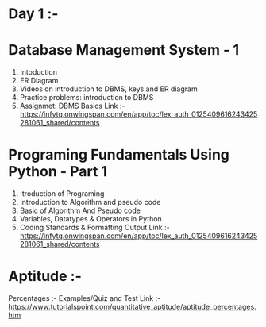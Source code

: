 # Day 1 :-

# Database Management System - 1
 1. Intoduction 
 2. ER Diagram
 3. Videos on introduction to DBMS, keys and ER diagram
 4. Practice problems: introduction to DBMS
 5. Assignmet: DBMS Basics
Link :- https://infytq.onwingspan.com/en/app/toc/lex_auth_0125409616243425281061_shared/contents

# Programing Fundamentals Using Python - Part 1
 1. Itroduction of Programing 
 2. Introduction to Algorithm and pseudo code
 3. Basic of Algorithm And Pseudo code
 4. Variables, Datatypes & Operators in Python
 5. Coding Standards & Formatting Output
Link :- https://infytq.onwingspan.com/en/app/toc/lex_auth_0125409616243425281061_shared/contents

# Aptitude :- 
Percentages :- Examples/Quiz and Test 
Link :- https://www.tutorialspoint.com/quantitative_aptitude/aptitude_percentages.htm

 
